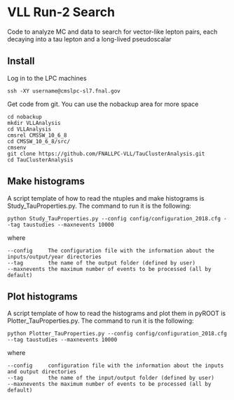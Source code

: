 # VLL Run-2 Search
Code to analyze MC and data to search for vector-like lepton pairs, each decaying into a tau lepton and a long-lived pseudoscalar

## Install

Log in to the LPC machines
```
ssh -XY username@cmslpc-sl7.fnal.gov
```

Get code from git. You can use the nobackup area for more space
````
cd nobackup
mkdir VLLAnalysis
cd VLLAnalysis
cmsrel CMSSW_10_6_8
cd CMSSW_10_6_8/src/
cmsenv
git clone https://github.com/FNALLPC-VLL/TauClusterAnalysis.git
cd TauClusterAnalysis 
````

## Make histograms

A script template of how to read the ntuples and make histograms is Study_TauProperties.py. The command to run it is the following: 
````
python Study_TauProperties.py --config config/configuration_2018.cfg --tag taustudies --maxnevents 10000
````
where 
````
--config     The configuration file with the information about the inputs/output/year directories
--tag        the name of the output folder (defined by user)
--maxnevents the maximum number of events to be processed (all by default)
````

## Plot histograms

A script template of how to read the histograms and plot them in pyROOT is Plotter_TauProperties.py. The command to run it is the following: 
````
python Plotter_TauProperties.py --config config/configuration_2018.cfg --tag taustudies --maxnevents 10000
````
where 
````
--config     configuration file with the information about the inputs and output directories
--tag        the name of the input/output folder (defined by user)
--maxnevents the maximum number of events to be processed (all by default)
````